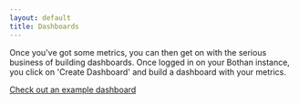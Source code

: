 ```yaml
---
layout: default
title: Dashboards
---
```


Once you've got some metrics, you can then get on with the serious business of building dashboards. Once logged in on your Bothan instance, you click on 'Create Dashboard' and build a dashboard with your metrics.

[Check out an example dashboard](http://demo.bothan.io/dashboards/bothan)
